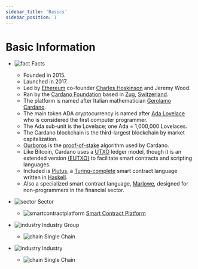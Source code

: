 ```yaml
---
sidebar_title: 'Basics'
sidebar_position: 1
---
```


# Basic Information

- ![fact](/images/fact.png) Facts
  - Founded in 2015.
  - Launched in 2017.
  - Led by [Ethereum](https://en.wikipedia.org/wiki/Ethereum) co-founder [Charles Hoskinson](https://en.wikipedia.org/wiki/Charles_Hoskinson) and Jeremy Wood.
  - Ran by the [Cardano Foundation](https://cardanofoundation.org/) based in [Zug](https://en.wikipedia.org/wiki/Zug), [Switzerland](https://en.wikipedia.org/wiki/Switzerland).
  - The platform is named after Italian mathematician [Gerolamo Cardano](https://en.wikipedia.org/wiki/Gerolamo_Cardano).
  - The main token ADA cryptocurrency is named after [Ada Lovelace](https://en.wikipedia.org/wiki/Ada_Lovelace) who is considered the first computer programmer.
  - The Ada sub-unit is the Lovelace; one Ada = 1,000,000 Lovelaces.
  - The Cardano blockchain is the third-largest blockchain by market capitalization.
  - [Ourboros](https://cardano.org/ouroboros/) is the [proof-of-stake](https://www.investopedia.com/terms/p/proof-stake-pos.asp) algorithm used by Cardano.
  - Like Bitcoin, Cardano uses a [UTXO](https://en.wikipedia.org/wiki/Unspent_transaction_output) ledger model, though it is an extended version [(EUTXO)](https://docs.cardano.org/learn/eutxo-explainer/) to facilitate smart contracts and scripting languages.
  - Included is [Plutus](https://developers.cardano.org/docs/smart-contracts/plutus/), a [Turing-complete](https://en.wikipedia.org/wiki/Turing-complete) smart contract language written in [Haskell](https://en.wikipedia.org/wiki/Haskell_(programming_language)).
  - Also a specialized smart contract language, [Marlowe](https://marlowe-finance.io/), designed for non-programmers in the financial sector.

- ![sector](/images/sector.png) Sector
  - ![smartcontractplatform](/images/smartcontractplatform.png) [Smart Contract Platform](https://www.coinbase.com/learn/crypto-basics/what-is-a-smart-contract)

- ![industry](/images/industry.png) Industry Group
  - ![chain](/images/chain.png) Single Chain

- ![industry](/images/industry.png) Industry
  - ![chain](/images/chain.png) Single Chain